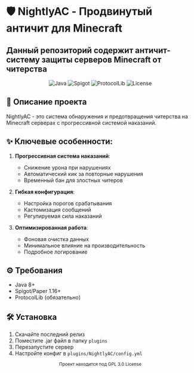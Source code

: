 # 🛡️ NightlyAC - Продвинутый античит для Minecraft
## Данный репозиторий содержит античит-систему защиты серверов Minecraft от читерства

<div align="center">
  <img src="https://img.shields.io/badge/Java-8+-007396?logo=java&logoColor=white" alt="Java">
  <img src="https://img.shields.io/badge/Spigot-1.16+-D5C029?logo=apache&logoColor=white" alt="Spigot">
  <img src="https://img.shields.io/badge/ProtocolLib-Required-important" alt="ProtocolLib">
  <img src="https://img.shields.io/badge/License-GPL--3.0-blue" alt="License">
</div>

## 📝 Описание проекта

NightlyAC - это система обнаружения и предотвращения читерства на Minecraft серверах с прогрессивной системой наказаний.

## ✨ Ключевые особенности:

1. **Прогрессивная система наказаний**:
   - Снижение урона при нарушениях
   - Автоматический кик за повторные нарушения
   - Временный бан для злостных читеров

2. **Гибкая конфигурация**:
   - Настройка порогов срабатывания
   - Кастомизация сообщений
   - Регулируемая сила наказаний

3. **Оптимизированная работа**:
   - Фоновая очистка данных
   - Минимальное влияние на производительность
   - Подробное логирование

## ⚙️ Требования

- Java 8+
- Spigot/Paper 1.16+
- ProtocolLib (обязательно)

## 🛠️ Установка

1. Скачайте последний релиз
2. Поместите .jar файл в папку `plugins`
3. Перезапустите сервер
4. Настройте конфиг в `plugins/NightlyAC/config.yml`

<div align="center"> <sub>Проект находится под GPL 3.0 License</sub> </div>
